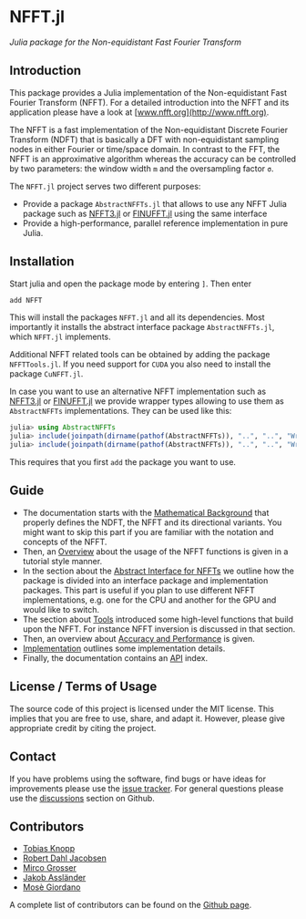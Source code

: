 # NFFT.jl

*Julia package for the Non-equidistant Fast Fourier Transform*

## Introduction

This package provides a Julia implementation of the Non-equidistant Fast Fourier Transform (NFFT).
For a detailed introduction into the NFFT and its application please have a look at [www.nfft.org](http://www.nfft.org).

The NFFT is a fast implementation of the Non-equidistant Discrete Fourier Transform (NDFT) that is
basically a DFT with non-equidistant sampling nodes in either Fourier or time/space domain.
In contrast to the FFT, the NFFT is an approximative algorithm whereas the accuracy can be controlled
by two parameters: the window width `m` and the oversampling factor `σ`.

The `NFFT.jl` project serves two different purposes:
* Provide a package `AbstractNFFTs.jl` that allows to use any NFFT Julia package such as [NFFT3.jl](https://github.com/NFFT/NFFT3.jl) or [FINUFFT.jl](https://github.com/ludvigak/FINUFFT.jl) using the same interface
* Provide a high-performance, parallel reference implementation in pure Julia.

## Installation

Start julia and open the package mode by entering `]`. Then enter
```julia
add NFFT
```
This will install the packages `NFFT.jl` and all its dependencies. Most importantly it installs the abstract interface package `AbstractNFFTs.jl`, which `NFFT.jl` implements.

Additional NFFT related tools can be obtained by adding the package `NFFTTools.jl`. If you need support for `CUDA` you also need to install the package `CuNFFT.jl`.

In case you want to use an alternative NFFT implementation such as [NFFT3.jl](https://github.com/NFFT/NFFT3.jl) or [FINUFFT.jl](https://github.com/ludvigak/FINUFFT.jl) we provide wrapper types allowing to use them as `AbstractNFFTs` implementations. They can be used like this:

```julia
julia> using AbstractNFFTs
julia> include(joinpath(dirname(pathof(AbstractNFFTs)), "..", "..", "Wrappers", "FINUFFT.jl"))
julia> include(joinpath(dirname(pathof(AbstractNFFTs)), "..", "..", "Wrappers", "NFFT3.jl"))
```
This requires that you first `add` the package you want to use. 

## Guide

* The documentation starts with the [Mathematical Background](@ref) that properly defines the NDFT, the NFFT and its directional variants. You might want to skip this part if you are familiar with the notation and concepts of the NFFT. 
* Then, an [Overview](@ref) about the usage of the NFFT functions is given in a tutorial style manner.  
* In the section about the [Abstract Interface for NFFTs](@ref) we outline how the package is divided into an interface package and implementation packages. This part is useful if you plan to use different NFFT implementations, e.g. one for the CPU and another for the GPU and would like to switch.
* The section about [Tools](@ref) introduced some high-level functions that build upon the NFFT. For instance NFFT inversion is discussed in that section.
* Then, an overview about [Accuracy and Performance](@ref) is given.
* [Implementation](@ref) outlines some implementation details.
* Finally, the documentation contains an [API](@ref) index.



## License / Terms of Usage

The source code of this project is licensed under the MIT license. This implies that
you are free to use, share, and adapt it. However, please give appropriate credit
by citing the project.

## Contact

If you have problems using the software, find bugs or have ideas for improvements please use
the [issue tracker](https://github.com/JuliaMath/NFFT.jl/issues). For general questions please use
the [discussions](https://github.com/JuliaMath/NFFT.jl/discussions) section on Github.

## Contributors

* [Tobias Knopp](https://www.tuhh.de/ibi/people/tobias-knopp-head-of-institute.html)
* [Robert Dahl Jacobsen](https://github.com/robertdj)
* [Mirco Grosser](https://github.com/migrosser)
* [Jakob Assländer](https://med.nyu.edu/faculty/jakob-asslaender)
* [Mosè Giordano](https://github.com/giordano)

A complete list of contributors can be found on the [Github page](https://github.com/JuliaMath/NFFT.jl/graphs/contributors).